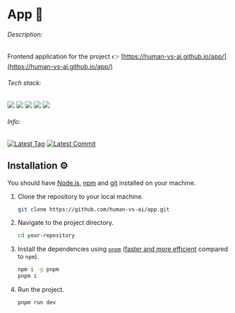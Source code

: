 # App 📱

###### Description:

Frontend application for the project 👉 [https://human-vs-ai.github.io/app/](https://human-vs-ai.github.io/app/)

###### Tech stack:

<p align="left">
    <img src='https://img.shields.io/badge/typescript-%23007ACC.svg?style=for-the-badge&logo=typescript&logoColor=white'>
    <img src='https://img.shields.io/badge/react-%2320232a.svg?style=for-the-badge&logo=react&logoColor=%2361DAFB'>
    <img src='https://img.shields.io/badge/bootstrap-%23563D7C.svg?style=for-the-badge&logo=bootstrap&logoColor=white'>
    <img src='https://img.shields.io/badge/vite-%23646CFF.svg?style=for-the-badge&logo=vite&logoColor=white'>
    <img src='https://img.shields.io/badge/github%20pages-121013?style=for-the-badge&logo=github&logoColor=white'>

</p>

###### Info:

[![Latest Tag](https://img.shields.io/github/tag/human-vs-ai/app.svg)](https://github.com/human-vs-ai/app/tags) [![Latest Commit](https://img.shields.io/github/last-commit/human-vs-ai/app.svg)](https://github.com/human-vs-ai/app/commits/main)

## Installation ⚙️

You should have [Node.js](https://nodejs.org/en/), [npm](https://www.npmjs.com/) and [git](https://git-scm.com/) installed on your machine.

1. Clone the repository to your local machine.

   ```bash
   git clone https://github.com/human-vs-ai/app.git
   ```

2. Navigate to the project directory.

   ```bash
   cd your-repository
   ```

3. Install the dependencies using [`pnpm`](https://www.npmjs.com/package/pnpm) ([faster and more efficient](https://www.npmjs.com/package/pnpm) compared to `npm`).

   ```bash
   npm i -g pnpm
   pnpm i
   ```

4. Run the project.
   ```bash
   pnpm run dev
   ```
